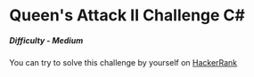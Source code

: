 # Queen's Attack II Challenge C#

##### Difficulty - *Medium*

You can try to solve this challenge by yourself on [HackerRank](https://www.hackerrank.com/challenges/queens-attack-2)
